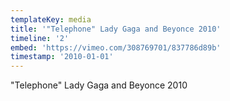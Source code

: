 ```yaml
---
templateKey: media
title: '"Telephone" Lady Gaga and Beyonce 2010'
timeline: '2'
embed: 'https://vimeo.com/308769701/837786d89b'
timestamp: '2010-01-01'
---
```

"Telephone" Lady Gaga and Beyonce 2010
